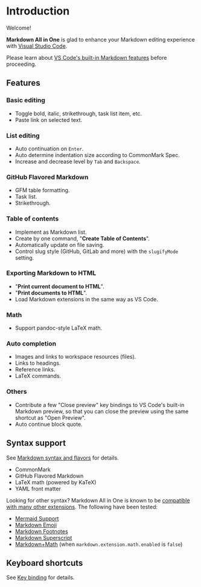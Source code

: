 # Introduction

Welcome!

**Markdown All in One** is glad to enhance your Markdown editing experience with [Visual Studio Code](https://code.visualstudio.com/).

Please learn about [VS Code's built-in Markdown features](https://code.visualstudio.com/docs/languages/markdown) before proceeding.

## Features

### Basic editing

* Toggle bold, italic, strikethrough, task list item, etc.
* Paste link on selected text.

### List editing

* Auto continuation on `Enter`.
* Auto determine indentation size according to CommonMark Spec.
* Increase and decrease level by `Tab` and `Backspace`.

### GitHub Flavored Markdown

* GFM table formatting.
* Task list.
* Strikethrough.

### Table of contents

* Implement as Markdown list.
* Create by one command, "**Create Table of Contents**".
* Automatically update on file saving.
* Control slug style (GitHub, GitLab and more) with the `slugifyMode` setting.

### Exporting Markdown to HTML

* "**Print current document to HTML**".
* "**Print documents to HTML**".
* Load Markdown extensions in the same way as VS Code.

### Math

* Support pandoc-style LaTeX math.

### Auto completion

* Images and links to workspace resources (files).
* Links to headings.
* Reference links.
* LaTeX commands.

### Others

* Contribute a few "Close preview" key bindings to VS Code's built-in Markdown preview, so that you can close the preview using the same shortcut as "Open Preview".
* Auto continue block quote.

## Syntax support

See [Markdown syntax and flavors](./markdown-syntax-and-flavors.md) for details.

* CommonMark
* GitHub Flavored Markdown
* LaTeX math (powered by KaTeX)
* YAML front matter

Looking for other syntax? Markdown All in One is known to be [compatible with many other extensions](./compatibility.md). The following have been tested:

* [Mermaid Support](https://marketplace.visualstudio.com/items?itemName=bierner.markdown-mermaid)
* [Markdown Emoji](https://marketplace.visualstudio.com/items?itemName=bierner.markdown-emoji)
* [Markdown Footnotes](https://marketplace.visualstudio.com/items?itemName=bierner.markdown-footnotes)
* [Markdown Superscript](https://marketplace.visualstudio.com/items?itemName=DevHawk.markdown-sup)
* [Markdown+Math](https://marketplace.visualstudio.com/items?itemName=goessner.mdmath) (when `markdown.extension.math.enabled` is `false`)

## Keyboard shortcuts

See [Key binding](./key-binding.md) for details.
